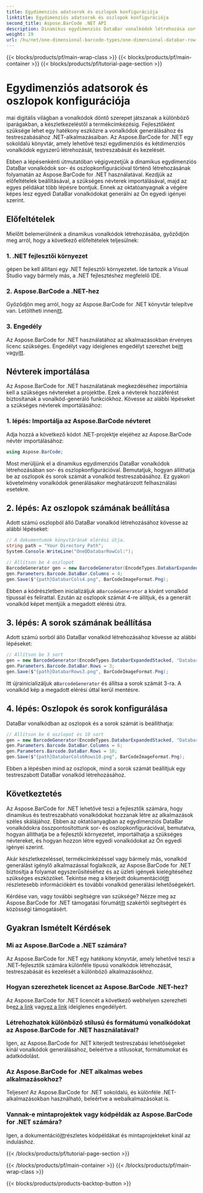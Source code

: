 ```yaml
---
title: Egydimenziós adatsorok és oszlopok konfigurációja
linktitle: Egydimenziós adatsorok és oszlopok konfigurációja
second_title: Aspose.BarCode .NET API
description: Dinamikus egydimenziós DataBar vonalkódok létrehozása sor- és oszlopkonfigurációval a .NET-ben az Aspose.BarCode for .NET használatával. A testreszabás egyszerű!
weight: 19
url: /hu/net/one-dimensional-barcode-types/one-dimensional-databar-row-column-configuration/
---
```


{{< blocks/products/pf/main-wrap-class >}}
{{< blocks/products/pf/main-container >}}
{{< blocks/products/pf/tutorial-page-section >}}

# Egydimenziós adatsorok és oszlopok konfigurációja


mai digitális világban a vonalkódok döntő szerepet játszanak a különböző iparágakban, a készletkezeléstől a termékcímkézésig. Fejlesztőként szüksége lehet egy hatékony eszközre a vonalkódok generálásához és testreszabásához .NET-alkalmazásaiban. Az Aspose.BarCode for .NET egy sokoldalú könyvtár, amely lehetővé teszi egydimenziós és kétdimenziós vonalkódok egyszerű létrehozását, testreszabását és kezelését.

Ebben a lépésenkénti útmutatóban végigvezetjük a dinamikus egydimenziós DataBar vonalkódok sor- és oszlopkonfigurációval történő létrehozásának folyamatán az Aspose.BarCode for .NET használatával. Kezdjük az előfeltételek beállításával, a szükséges névterek importálásával, majd az egyes példákat több lépésre bontjuk. Ennek az oktatóanyagnak a végére képes lesz egyedi DataBar vonalkódokat generálni az Ön egyedi igényei szerint.

## Előfeltételek

Mielőtt belemerülnénk a dinamikus vonalkódok létrehozásába, győződjön meg arról, hogy a következő előfeltételek teljesülnek:

### 1. .NET fejlesztői környezet

gépen be kell állítani egy .NET fejlesztői környezetet. Ide tartozik a Visual Studio vagy bármely más, a .NET fejlesztéshez megfelelő IDE.

### 2. Aspose.BarCode a .NET-hez

 Győződjön meg arról, hogy az Aspose.BarCode for .NET könyvtár telepítve van. Letöltheti innen[itt](https://releases.aspose.com/barcode/net/).

### 3. Engedély

 Az Aspose.BarCode for .NET használatához az alkalmazásokban érvényes licenc szükséges. Engedélyt vagy ideiglenes engedélyt szerezhet be[itt](https://purchase.aspose.com/buy) vagy[itt](https://purchase.aspose.com/temporary-license/).

## Névterek importálása

Az Aspose.BarCode for .NET használatának megkezdéséhez importálnia kell a szükséges névtereket a projektbe. Ezek a névterek hozzáférést biztosítanak a vonalkód-generáló funkciókhoz. Kövesse az alábbi lépéseket a szükséges névterek importálásához:

### 1. lépés: Importálja az Aspose.BarCode névteret

Adja hozzá a következő kódot .NET-projektje elejéhez az Aspose.BarCode névtér importálásához:

```csharp
using Aspose.BarCode;
```

Most merüljünk el a dinamikus egydimenziós DataBar vonalkódok létrehozásában sor- és oszlopkonfigurációval. Bemutatjuk, hogyan állíthatja be az oszlopok és sorok számát a vonalkód testreszabásához. Ez gyakori követelmény vonalkódok generálásakor meghatározott felhasználási esetekre.

## 2. lépés: Az oszlopok számának beállítása

Adott számú oszlopból álló DataBar vonalkód létrehozásához kövesse az alábbi lépéseket:

```csharp
// A dokumentumok könyvtárának elérési útja.
string path = "Your Directory Path";
System.Console.WriteLine("OneDDatabarRowCol:");

// Állítson be 4 oszlopot
BarcodeGenerator gen = new BarcodeGenerator(EncodeTypes.DatabarExpandedStacked, "Databar Expanded Stacked long");
gen.Parameters.Barcode.DataBar.Columns = 4;
gen.Save($"{path}DatabarCols4.png", BarCodeImageFormat.Png);
```

 Ebben a kódrészletben inicializáljuk a`BarcodeGenerator` a kívánt vonalkód típussal és felirattal. Ezután az oszlopok számát 4-re állítjuk, és a generált vonalkód képet mentjük a megadott elérési útra.

## 3. lépés: A sorok számának beállítása

Adott számú sorból álló DataBar vonalkód létrehozásához kövesse az alábbi lépéseket:

```csharp
// Állítson be 3 sort
gen = new BarcodeGenerator(EncodeTypes.DatabarExpandedStacked, "Databar Expanded Stacked long");
gen.Parameters.Barcode.DataBar.Rows = 3;
gen.Save($"{path}DatabarRows3.png", BarCodeImageFormat.Png);
```

 Itt újrainicializáljuk a`BarcodeGenerator` és állítsa a sorok számát 3-ra. A vonalkód kép a megadott elérési úttal kerül mentésre.

## 4. lépés: Oszlopok és sorok konfigurálása

DataBar vonalkódban az oszlopok és a sorok számát is beállíthatja:

```csharp
// Állítson be 6 oszlopot és 10 sort
gen = new BarcodeGenerator(EncodeTypes.DatabarExpandedStacked, "Databar Expanded Stacked long");
gen.Parameters.Barcode.DataBar.Columns = 6;
gen.Parameters.Barcode.DataBar.Rows = 10;
gen.Save($"{path}DatabarCols6Rows10.png", BarCodeImageFormat.Png);
```

Ebben a lépésben mind az oszlopok, mind a sorok számát beállítjuk egy testreszabott DataBar vonalkód létrehozásához.

## Következtetés

Az Aspose.BarCode for .NET lehetővé teszi a fejlesztők számára, hogy dinamikus és testreszabható vonalkódokat hozzanak létre az alkalmazások széles skálájához. Ebben az oktatóanyagban az egydimenziós DataBar vonalkódokra összpontosítottunk sor- és oszlopkonfigurációval, bemutatva, hogyan állíthatja be a fejlesztői környezetet, importálhatja a szükséges névtereket, és hogyan hozzon létre egyedi vonalkódokat az Ön egyedi igényei szerint.

 Akár készletkezeléssel, termékcímkézéssel vagy bármely más, vonalkód generálást igénylő alkalmazással foglalkozik, az Aspose.BarCode for .NET biztosítja a folyamat egyszerűsítéséhez és az üzleti igények kielégítéséhez szükséges eszközöket. Tekintse meg a kiterjedt dokumentációt[itt](https://reference.aspose.com/barcode/net/) részletesebb információkért és további vonalkód generálási lehetőségekért.

Kérdése van, vagy további segítségre van szüksége? Nézze meg az Aspose.BarCode for .NET támogatási fórumát[itt](https://forum.aspose.com/c/barcode/13) szakértői segítségért és közösségi támogatásért.

## Gyakran Ismételt Kérdések

### Mi az Aspose.BarCode a .NET számára?
Az Aspose.BarCode for .NET egy hatékony könyvtár, amely lehetővé teszi a .NET-fejlesztők számára különféle típusú vonalkódok létrehozását, testreszabását és kezelését a különböző alkalmazásokhoz.

### Hogyan szerezhetek licencet az Aspose.BarCode .NET-hez?
 Az Aspose.BarCode for .NET licencét a következő webhelyen szerezheti be[ez a link](https://purchase.aspose.com/buy) vagy[ez a link](https://purchase.aspose.com/temporary-license/) ideiglenes engedélyért.

### Létrehozhatok különböző stílusú és formátumú vonalkódokat az Aspose.BarCode for .NET használatával?
Igen, az Aspose.BarCode for .NET kiterjedt testreszabási lehetőségeket kínál vonalkódok generálásához, beleértve a stílusokat, formátumokat és adatkódolást.

### Az Aspose.BarCode for .NET alkalmas webes alkalmazásokhoz?
Teljesen! Az Aspose.BarCode for .NET sokoldalú, és különféle .NET-alkalmazásokban használható, beleértve a webalkalmazásokat is.

### Vannak-e mintaprojektek vagy kódpéldák az Aspose.BarCode for .NET számára?
 Igen, a dokumentáció[itt](https://reference.aspose.com/barcode/net/)részletes kódpéldákat és mintaprojekteket kínál az induláshoz.



{{< /blocks/products/pf/tutorial-page-section >}}

{{< /blocks/products/pf/main-container >}}
{{< /blocks/products/pf/main-wrap-class >}}

{{< blocks/products/products-backtop-button >}}
